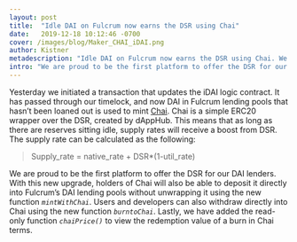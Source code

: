 ```yaml
---
layout: post
title:  "Idle DAI on Fulcrum now earns the DSR using Chai"
date:   2019-12-18 10:12:46 -0700
cover: /images/blog/Maker_CHAI_iDAI.png
author: Kistner
metadescription: "Idle DAI on Fulcrum now earns the DSR using Chai. We are proud to be the first platform to offer the DSR for our DAI lenders."
intro: "We are proud to be the first platform to offer the DSR for our DAI lenders."
---
```

Yesterday we initiated a transaction that updates the iDAI logic contract. It has passed through our timelock, and now DAI in Fulcrum lending pools that hasn’t been loaned out is used to mint [Chai](http://chai.money). Chai is a simple ERC20 wrapper over the DSR, created by dAppHub. This means that as long as there are reserves sitting idle, supply rates will receive a boost from DSR. The supply rate can be calculated as the following:

> Supply_rate = native_rate + DSR*(1-util_rate)

We are proud to be the first platform to offer the DSR for our DAI lenders. With this new upgrade, holders of Chai will also be able to deposit it directly into Fulcrum’s DAI lending pools without unwrapping it using the new function _`mintWithChai`_. Users and developers can also withdraw directly into Chai using the new function _`burntoChai`_. Lastly, we have added the read-only function _`chaiPrice()`_ to view the redemption value of a burn in Chai terms.  
